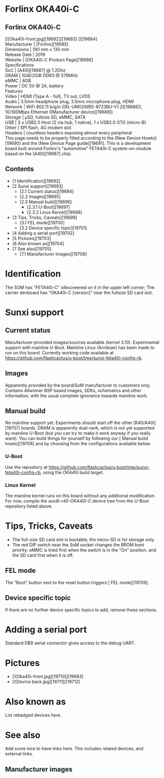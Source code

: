 # Forlinx OKA40i-C
Forlinx OKA40i-C  
---  
[![Oka40i-front.jpg][19682]][19683] [][19684]  
Manufacturer |  [Forlinx][19685]  
Dimensions |  190 _mm_ x 130 _mm_  
Release Date |  2019   
Website |  [OKA40i-C Product Page][19686]  
Specifications   
SoC |  [A40i][19687] @ 1.2Ghz   
DRAM |  1GiB/2GiB DDR3 @ 576MHz   
eMMC |  8GB   
Power |  DC 5V @ 2A, battery   
Features   
Video |  HDMI (Type A - full), TV out, LVDS   
Audio |  3.5mm headphone plug, 3.5mm microphone plug, HDMI   
Network |  WiFi 802.11 b/g/n ([RL-UM02WBS-8723BU-V1.2][19688]), 10/100Mbps Ethernet ([Manufacturer device][19689])   
Storage |  µSD, fullsize SD, eMMC, SATA   
USB |  3 x USB2.0 Host (2 via hub, 1 native), 1 x USB2.0 OTG (micro-B)   
Other |  SPI flash, 4G modem slot   
Headers |  countless headers exposing almost every peripheral   
This page needs to be properly filled according to the [New Device Howto][19690] and the [New Device Page guide][19691].
This is a development board built around Forlinx's "automotive" FETA40i-C system-on-module based on the [A40i][19687] chip. 
## Contents
  * [1 Identification][19692]
  * [2 Sunxi support][19693]
    * [2.1 Current status][19694]
    * [2.2 Images][19695]
    * [2.3 Manual build][19696]
      * [2.3.1 U-Boot][19697]
      * [2.3.2 Linux Kernel][19698]
  * [3 Tips, Tricks, Caveats][19699]
    * [3.1 FEL mode][19700]
    * [3.2 Device specific topic][19701]
  * [4 Adding a serial port][19702]
  * [5 Pictures][19703]
  * [6 Also known as][19704]
  * [7 See also][19705]
    * [7.1 Manufacturer images][19706]

# Identification
The SOM has "FETA40i-C" silkscreened on it in the upper left corner; The carrier devboard has "OKA40i-C [version]" near the fullsize SD card slot. 
# Sunxi support
## Current status
Manufacturer-provided images/sources available (kernel 3.10). 
Experimental support with mainline U-Boot. Mainline Linux (Armbian) has been made to run on this board. 
Currently working code available at <https://github.com/flashcactus/u-boot/tree/sunxi-feta40i-config-rb>. 
## Images
Apparently provided by the board/SoM manufacturer to customers only. Contains Allwinner BSP based images, SDKs, schematics and other information, with the usual complete ignorance towards mainline work. 
## Manual build
No mainline support yet. Experiments should start off the other [R40/A40i][19707] boards. DRAM is apparently dual-rank, which is not yet supported by mainline U-Boot (but you can try to make it work anyway if you really want). 
You can build things for yourself by following our [ Manual build howto][19708] and by choosing from the configurations available below. 
### U-Boot
Use the repository at <https://github.com/flashcactus/u-boot/tree/sunxi-feta40i-config-rb>, using the _OKA40i_ build target. 
### Linux Kernel
The mainline kernel runs on this board without any additional modification. For now, compile the _sun8i-r40-OKA40i-C_ device tree from the U-Boot repository listed above. 
# Tips, Tricks, Caveats
  * The full-size SD card slot is bootable; the micro-SD is for storage only.
  * The red DIP switch near the SoM socket changes the BROM boot priority: eMMC is tried first when the switch is in the "On" position, and the SD card first when it is off.

## FEL mode
The "Boot" button next to the reset button triggers [ FEL mode][19709]. 
## Device specific topic
If there are no further device specific topics to add, remove these sections.
# Adding a serial port
Standard DB9 serial connector gives access to the debug UART. 
# Pictures
  * [![Oka40i-front.jpg][19710]][19683]
  * [![Device back.jpg][19711]][19712]

# Also known as
List rebadged devices here.
# See also
Add some nice to have links here. This includes related devices, and external links.
## Manufacturer images
